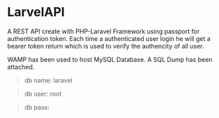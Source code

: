 # LarvelAPI

A REST API create with PHP-Laravel Framework using passport for authentication token. Each time a authenticated user login he will get a bearer token return which is used to verify the authencity of all user.

WAMP has been used to host MySQL Database. A SQL Dump has been attached.

>db name: laravel

>db user: root

>db pass: 

